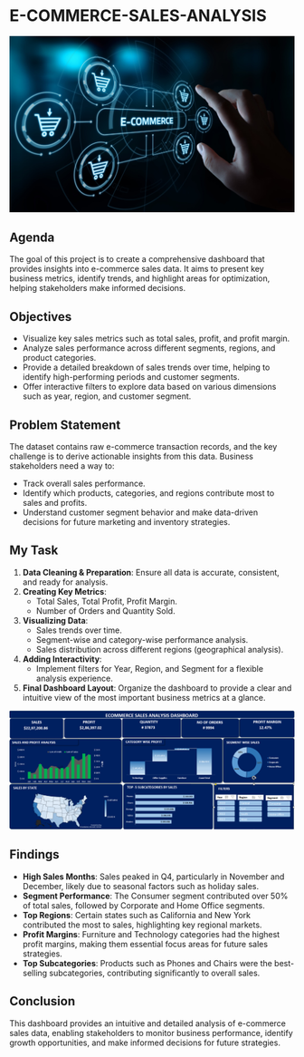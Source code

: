 # E-COMMERCE-SALES-ANALYSIS

<img src="https://github.com/krishnavamsi42/E-COMMERCE-SALES-ANALYSIS/blob/main/eCommerce.jpeg" alt="" width="600"/>


## Agenda
The goal of this project is to create a comprehensive dashboard that provides insights into e-commerce sales data. It aims to present key business metrics, identify trends, and highlight areas for optimization, helping stakeholders make informed decisions.

## Objectives
- Visualize key sales metrics such as total sales, profit, and profit margin.
- Analyze sales performance across different segments, regions, and product categories.
- Provide a detailed breakdown of sales trends over time, helping to identify high-performing periods and customer segments.
- Offer interactive filters to explore data based on various dimensions such as year, region, and customer segment.

## Problem Statement
The dataset contains raw e-commerce transaction records, and the key challenge is to derive actionable insights from this data. Business stakeholders need a way to:
- Track overall sales performance.
- Identify which products, categories, and regions contribute most to sales and profits.
- Understand customer segment behavior and make data-driven decisions for future marketing and inventory strategies.

## My Task
1. **Data Cleaning & Preparation**: Ensure all data is accurate, consistent, and ready for analysis.
2. **Creating Key Metrics**:
   - Total Sales, Total Profit, Profit Margin.
   - Number of Orders and Quantity Sold.
3. **Visualizing Data**:
   - Sales trends over time.
   - Segment-wise and category-wise performance analysis.
   - Sales distribution across different regions (geographical analysis).
4. **Adding Interactivity**:
   - Implement filters for Year, Region, and Segment for a flexible analysis experience.
5. **Final Dashboard Layout**: Organize the dashboard to provide a clear and intuitive view of the most important business metrics at a glance.
   

<img src="https://github.com/krishnavamsi42/E-COMMERCE-SALES-ANALYSIS/blob/main/Screenshot%202024-09-19%20143523.png" alt="DASHBOARD" width="1600"/>

## Findings
- **High Sales Months**: Sales peaked in Q4, particularly in November and December, likely due to seasonal factors such as holiday sales.
- **Segment Performance**: The Consumer segment contributed over 50% of total sales, followed by Corporate and Home Office segments.
- **Top Regions**: Certain states such as California and New York contributed the most to sales, highlighting key regional markets.
- **Profit Margins**: Furniture and Technology categories had the highest profit margins, making them essential focus areas for future sales strategies.
- **Top Subcategories**: Products such as Phones and Chairs were the best-selling subcategories, contributing significantly to overall sales.

## Conclusion
This dashboard provides an intuitive and detailed analysis of e-commerce sales data, enabling stakeholders to monitor business performance, identify growth opportunities, and make informed decisions for future strategies.

